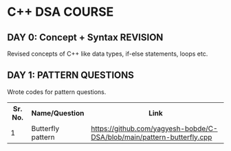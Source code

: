 # C++ DSA COURSE

## DAY 0: Concept + Syntax REVISION
Revised concepts of C++ like data types, if-else statements, loops etc.

## DAY 1: PATTERN QUESTIONS
Wrote codes for pattern questions.
<table>
<tr>
<th>Sr. No.</th>
<th>Name/Question</th>
<th>Link</th>
</tr>
<tr>
  <td>1</td>
  <td>Butterfly pattern</td>
  <td><a href="https://github.com/yagyesh-bobde/C-DSA/blob/main/pattern-butterfly.cpp" target="_blank" >https://github.com/yagyesh-bobde/C-DSA/blob/main/pattern-butterfly.cpp</a></td>
</tr>
